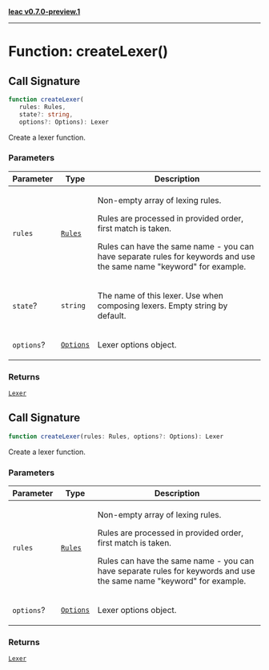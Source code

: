 [**leac v0.7.0-preview.1**](../index.md)

***

# Function: createLexer()

## Call Signature

```ts
function createLexer(
   rules: Rules, 
   state?: string, 
   options?: Options): Lexer
```

Create a lexer function.

### Parameters

<table>
<thead>
<tr>
<th>Parameter</th>
<th>Type</th>
<th>Description</th>
</tr>
</thead>
<tbody>
<tr>
<td>

`rules`

</td>
<td>

[`Rules`](../type-aliases/Rules.md)

</td>
<td>

Non-empty array of lexing rules.

Rules are processed in provided order, first match is taken.

Rules can have the same name - you can have separate rules
for keywords and use the same name "keyword" for example.

</td>
</tr>
<tr>
<td>

`state`?

</td>
<td>

`string`

</td>
<td>

The name of this lexer. Use when composing lexers.
Empty string by default.

</td>
</tr>
<tr>
<td>

`options`?

</td>
<td>

[`Options`](../type-aliases/Options.md)

</td>
<td>

Lexer options object.

</td>
</tr>
</tbody>
</table>

### Returns

[`Lexer`](../type-aliases/Lexer.md)

## Call Signature

```ts
function createLexer(rules: Rules, options?: Options): Lexer
```

Create a lexer function.

### Parameters

<table>
<thead>
<tr>
<th>Parameter</th>
<th>Type</th>
<th>Description</th>
</tr>
</thead>
<tbody>
<tr>
<td>

`rules`

</td>
<td>

[`Rules`](../type-aliases/Rules.md)

</td>
<td>

Non-empty array of lexing rules.

Rules are processed in provided order, first match is taken.

Rules can have the same name - you can have separate rules
for keywords and use the same name "keyword" for example.

</td>
</tr>
<tr>
<td>

`options`?

</td>
<td>

[`Options`](../type-aliases/Options.md)

</td>
<td>

Lexer options object.

</td>
</tr>
</tbody>
</table>

### Returns

[`Lexer`](../type-aliases/Lexer.md)
